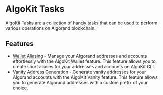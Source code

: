 # AlgoKit Tasks

AlgoKit Tasks are a collection of handy tasks that can be used to perform various operations on Algorand blockchain.

## Features

- [Wallet Aliasing](./tasks/wallet.md) - Manage your Algorand addresses and accounts effortlessly with the AlgoKit Wallet feature. This feature allows you to create short aliases for your addresses and accounts on AlgoKit CLI.
- [Vanity Address Generation](./tasks/vanity.md) - Generate vanity addresses for your Algorand accounts with the AlgoKit Vanity feature. This feature allows you to generate Algorand addresses with a custom prefix of your choice.
